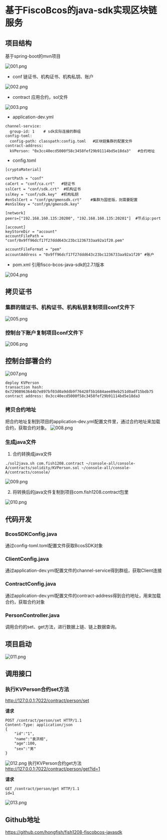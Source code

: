 # 基于FiscoBcos的java-sdk实现区块链服务
## 项目结构
基于spring-boot的mvn项目

![001.png](https://github.com/hongfish/fish1208-fiscobcos-javasdk/blob/main/src/main/resources/image/001.png)
* conf   链证书、机构证书、机构私钥、账户

![002.png](https://github.com/hongfish/fish1208-fiscobcos-javasdk/blob/main/src/main/resources/image/002.png)
* contract 应用合约，sol文件

![003.png](https://github.com/hongfish/fish1208-fiscobcos-javasdk/blob/main/src/main/resources/image/003.png)
* application-dev.yml
```
channel-service:
  group-id: 1    # sdk实际连接的群组
config-toml:
  config-path: classpath:config.toml   #区块链集群的配置文件
contract-address:
  kVPerson: "0x3cc40ecd5000f58c3458fef29b91114bd5e18da3"   #合约地址
```

* config.toml 
```
[cryptoMaterial]

certPath = "conf" 
caCert = "conf/ca.crt"   #链证书
sslCert = "conf/sdk.crt"  #机构证书
sslKey = "conf/sdk.key"  #机构私钥
#enSslCert = "conf/gm/gmensdk.crt"    #集群为国密版，则需要配置
#enSslKey = "conf/gm/gmensdk.key"

[network]
peers=["192.168.160.135:20200", "192.168.160.135:20201"]  #节点ip:port

[account]
keyStoreDir = "account"
accountFilePath = "conf/0x9ff96dcf17f27ddd643c23bc1236733aa92a1f20.pem"

accountFileFormat = "pem" 
accountAddress = "0x9ff96dcf17f27ddd643c23bc1236733aa92a1f20" #账户
```

* pom.xml
引用fisco-bcos-java-sdk的2.7.1版本

![004.png](https://github.com/hongfish/fish1208-fiscobcos-javasdk/blob/main/src/main/resources/image/004.png)

## 拷贝证书
### 集群的链证书、机构证书、机构私钥复制项目conf文件下
![005.png](https://github.com/hongfish/fish1208-fiscobcos-javasdk/blob/main/src/main/resources/image/005.png)
### 控制台下账户复制项目conf文件下
![006.png](https://github.com/hongfish/fish1208-fiscobcos-javasdk/blob/main/src/main/resources/image/006.png)
## 控制台部署合约
![007.png](https://github.com/hongfish/fish1208-fiscobcos-javasdk/blob/main/src/main/resources/image/007.png)
```
deploy KVPerson 
transaction hash: 0x72908963644b7e897bf03d0a9ddb9f76428f5b1684aee89eb251d0adf15bdb75
contract address: 0x3cc40ecd5000f58c3458fef29b91114bd5e18da3
```

### 拷贝合约地址
把合约地址复制到项目的application-dev.yml配置文件里，通过合约地址来加载合约，获取合约对象。
![008.png](https://github.com/hongfish/fish1208-fiscobcos-javasdk/blob/main/src/main/resources/image/008.png)

### 生成java文件
1. 合约转换成java文件
```
./sol2java.sh com.fish1208.contract ~/console-all/console-A/contracts/solidity/KVPerson.sol ~/console-all/console-A/contracts/console/
```
![009.png](https://github.com/hongfish/fish1208-fiscobcos-javasdk/blob/main/src/main/resources/image/009.png)

2. 将转换后的java文件复制到项目com.fish1208.contract包里

![010.png](https://github.com/hongfish/fish1208-fiscobcos-javasdk/blob/main/src/main/resources/image/010.png)

## 代码开发
### BcosSDKConfig.java
通过config-toml.toml配置文件获取BcosSDK对象

### ClientConfig.java
通过application-dev.yml配置文件的channel-service得到群组，获取Client连接

### ContractConfig.java
通过application-dev.yml配置文件的contract-address得到合约地址，用来加载合约，获取合约对象

### PersonController.java
调用合约的set、get方法，进行数据上链、链上数据查询。

## 项目启动
![011.png](https://github.com/hongfish/fish1208-fiscobcos-javasdk/blob/main/src/main/resources/image/011.png)

## 调用接口
### 执行KVPerson合约set方法
http://127.0.0.1:7022/contract/person/set

**请求**
```$xslt
POST /contract/person/set HTTP/1.1 
Content-Type: application/json 
{
	"id":"1",
	"name":"袁洪相",
	"age":100,
	"sex":"男"
}
```
![012.png](https://github.com/hongfish/fish1208-fiscobcos-javasdk/blob/main/src/main/resources/image/012.png)
执行KVPerson合约get方法
http://127.0.0.1:7022/contract/person/get?id=1

**请求**
```$xslt
GET /contract/person/get HTTP/1.1  
id=1
```
![013.png](https://github.com/hongfish/fish1208-fiscobcos-javasdk/blob/main/src/main/resources/image/013.png)


## Github地址
https://github.com/hongfish/fish1208-fiscobcos-javasdk
